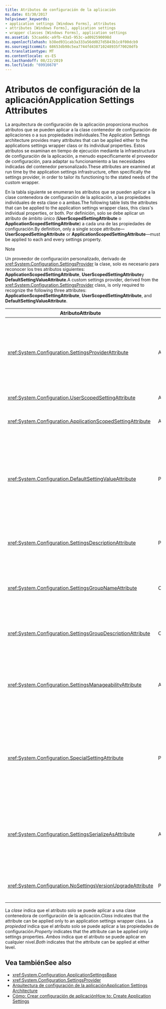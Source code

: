 ```yaml
---
title: Atributos de configuración de la aplicación
ms.date: 03/30/2017
helpviewer_keywords:
- application settings [Windows Forms], attributes
- attributes [Windows Forms], application settings
- wrapper classes [Windows Forms], application settings
ms.assetid: 53caa66c-a9fb-43a5-953c-ad092590098d
ms.openlocfilehash: b38ed931cab3a333a56dd027d5843b1c8f00dcb9
ms.sourcegitcommit: 68653db98c5ea7744fd438710248935f70020dfb
ms.translationtype: MT
ms.contentlocale: es-ES
ms.lasthandoff: 08/22/2019
ms.locfileid: "69916678"
---
```

# <a name="application-settings-attributes"></a><span data-ttu-id="46042-102">Atributos de configuración de la aplicación</span><span class="sxs-lookup"><span data-stu-id="46042-102">Application Settings Attributes</span></span>
<span data-ttu-id="46042-103">La arquitectura de configuración de la aplicación proporciona muchos atributos que se pueden aplicar a la clase contenedor de configuración de aplicaciones o a sus propiedades individuales.</span><span class="sxs-lookup"><span data-stu-id="46042-103">The Application Settings architecture provides many attributes that can be applied either to the applications settings wrapper class or its individual properties.</span></span> <span data-ttu-id="46042-104">Estos atributos se examinan en tiempo de ejecución mediante la infraestructura de configuración de la aplicación, a menudo específicamente el proveedor de configuración, para adaptar su funcionamiento a las necesidades indicadas del contenedor personalizado.</span><span class="sxs-lookup"><span data-stu-id="46042-104">These attributes are examined at run time by the application settings infrastructure, often specifically the settings provider, in order to tailor its functioning to the stated needs of the custom wrapper.</span></span>  
  
 <span data-ttu-id="46042-105">En la tabla siguiente se enumeran los atributos que se pueden aplicar a la clase contenedora de configuración de la aplicación, a las propiedades individuales de esta clase o a ambas.</span><span class="sxs-lookup"><span data-stu-id="46042-105">The following table lists the attributes that can be applied to the application settings wrapper class, this class's individual properties, or both.</span></span> <span data-ttu-id="46042-106">Por definición, solo se debe aplicar un atributo de ámbito único (**UserScopedSettingAttribute** o **ApplicationScopedSettingAttribute**) a cada una de las propiedades de configuración.</span><span class="sxs-lookup"><span data-stu-id="46042-106">By definition, only a single scope attribute—**UserScopedSettingAttribute** or **ApplicationScopedSettingAttribute**—must be applied to each and every settings property.</span></span>  
  
> [!NOTE]
> <span data-ttu-id="46042-107">Un proveedor de configuración personalizado, derivado de <xref:System.Configuration.SettingsProvider> la clase, solo es necesario para reconocer los tres atributos siguientes: **ApplicationScopedSettingAttribute**, **UserScopedSettingAttribute**y **DefaultSettingValueAttribute**.</span><span class="sxs-lookup"><span data-stu-id="46042-107">A custom settings provider, derived from the <xref:System.Configuration.SettingsProvider> class, is only required to recognize the following three attributes: **ApplicationScopedSettingAttribute**, **UserScopedSettingAttribute**, and **DefaultSettingValueAttribute**.</span></span>  
  
|<span data-ttu-id="46042-108">Atributo</span><span class="sxs-lookup"><span data-stu-id="46042-108">Attribute</span></span>|<span data-ttu-id="46042-109">Destino</span><span class="sxs-lookup"><span data-stu-id="46042-109">Target</span></span>|<span data-ttu-id="46042-110">DESCRIPCIÓN</span><span class="sxs-lookup"><span data-stu-id="46042-110">Description</span></span>|  
|---------------|------------|-----------------|  
|<xref:System.Configuration.SettingsProviderAttribute>|<span data-ttu-id="46042-111">Ambos</span><span class="sxs-lookup"><span data-stu-id="46042-111">Both</span></span>|<span data-ttu-id="46042-112">Especifica el nombre corto del proveedor de configuración que se va a usar para la persistencia.</span><span class="sxs-lookup"><span data-stu-id="46042-112">Specifies the short name of the settings provider to use for persistence.</span></span><br /><br /> <span data-ttu-id="46042-113">Si no se proporciona este atributo, se supone que es <xref:System.Configuration.LocalFileSettingsProvider>el proveedor predeterminado.</span><span class="sxs-lookup"><span data-stu-id="46042-113">If this attribute is not supplied, the default provider, <xref:System.Configuration.LocalFileSettingsProvider>, is assumed.</span></span>|  
|<xref:System.Configuration.UserScopedSettingAttribute>|<span data-ttu-id="46042-114">Ambos</span><span class="sxs-lookup"><span data-stu-id="46042-114">Both</span></span>|<span data-ttu-id="46042-115">Define una propiedad como una configuración de aplicación de ámbito de usuario.</span><span class="sxs-lookup"><span data-stu-id="46042-115">Defines a property as a user-scoped application setting.</span></span>|  
|<xref:System.Configuration.ApplicationScopedSettingAttribute>|<span data-ttu-id="46042-116">Ambos</span><span class="sxs-lookup"><span data-stu-id="46042-116">Both</span></span>|<span data-ttu-id="46042-117">Define una propiedad como una configuración de aplicación con ámbito de aplicación.</span><span class="sxs-lookup"><span data-stu-id="46042-117">Defines a property as an application-scoped application setting.</span></span>|  
|<xref:System.Configuration.DefaultSettingValueAttribute>|<span data-ttu-id="46042-118">Propiedad</span><span class="sxs-lookup"><span data-stu-id="46042-118">Property</span></span>|<span data-ttu-id="46042-119">Especifica una cadena que el proveedor puede deserializar en el valor predeterminado codificado de forma rígida para esta propiedad.</span><span class="sxs-lookup"><span data-stu-id="46042-119">Specifies a string that can be deserialized by the provider into the hard-coded default value for this property.</span></span><br /><br /> <span data-ttu-id="46042-120"><xref:System.Configuration.LocalFileSettingsProvider> No requiere este atributo y reemplazará cualquier valor proporcionado por este atributo si ya existe un valor persistente.</span><span class="sxs-lookup"><span data-stu-id="46042-120">The <xref:System.Configuration.LocalFileSettingsProvider> does not require this attribute, and will override any value provided by this attribute if there is a value already persisted.</span></span>|  
|<xref:System.Configuration.SettingsDescriptionAttribute>|<span data-ttu-id="46042-121">Propiedad</span><span class="sxs-lookup"><span data-stu-id="46042-121">Property</span></span>|<span data-ttu-id="46042-122">Proporciona la prueba descriptiva para una configuración individual, utilizada principalmente por las herramientas en tiempo de ejecución y en tiempo de diseño.</span><span class="sxs-lookup"><span data-stu-id="46042-122">Provides the descriptive test for an individual setting, used primarily by run-time and design-time tools.</span></span>|  
|<xref:System.Configuration.SettingsGroupNameAttribute>|<span data-ttu-id="46042-123">Clase</span><span class="sxs-lookup"><span data-stu-id="46042-123">Class</span></span>|<span data-ttu-id="46042-124">Proporciona un nombre explícito para un grupo de configuración.</span><span class="sxs-lookup"><span data-stu-id="46042-124">Provides an explicit name for a settings group.</span></span> <span data-ttu-id="46042-125">Si falta este atributo, <xref:System.Configuration.ApplicationSettingsBase> utiliza el nombre de la clase contenedora.</span><span class="sxs-lookup"><span data-stu-id="46042-125">If this attribute is missing, <xref:System.Configuration.ApplicationSettingsBase> uses the wrapper class name.</span></span>|  
|<xref:System.Configuration.SettingsGroupDescriptionAttribute>|<span data-ttu-id="46042-126">Clase</span><span class="sxs-lookup"><span data-stu-id="46042-126">Class</span></span>|<span data-ttu-id="46042-127">Proporciona la prueba descriptiva para un grupo de configuración, que se usa principalmente en las herramientas en tiempo de ejecución y en tiempo de diseño.</span><span class="sxs-lookup"><span data-stu-id="46042-127">Provides the descriptive test for a settings group, used primarily by run-time and design-time tools.</span></span>|  
|<xref:System.Configuration.SettingsManageabilityAttribute>|<span data-ttu-id="46042-128">Ambos</span><span class="sxs-lookup"><span data-stu-id="46042-128">Both</span></span>|<span data-ttu-id="46042-129">Especifica cero o más servicios de administración que se deben proporcionar al grupo de configuración o a la propiedad.</span><span class="sxs-lookup"><span data-stu-id="46042-129">Specifies zero or more manageability services that should be provided to the settings group or property.</span></span> <span data-ttu-id="46042-130">Los servicios disponibles se describen en la <xref:System.Configuration.SettingsManageability> enumeración.</span><span class="sxs-lookup"><span data-stu-id="46042-130">The available services are described by the <xref:System.Configuration.SettingsManageability> enumeration.</span></span>|  
|<xref:System.Configuration.SpecialSettingAttribute>|<span data-ttu-id="46042-131">Propiedad</span><span class="sxs-lookup"><span data-stu-id="46042-131">Property</span></span>|<span data-ttu-id="46042-132">Indica que una configuración pertenece a una categoría especial predefinida, como una cadena de conexión, que sugiere un procesamiento especial por parte del proveedor de configuración.</span><span class="sxs-lookup"><span data-stu-id="46042-132">Indicates that a setting belongs to a special, predefined category, such as a connection string, that suggests special processing by the settings provider.</span></span> <span data-ttu-id="46042-133">Las categorías predefinidas para este atributo se definen mediante <xref:System.Configuration.SpecialSetting> la enumeración.</span><span class="sxs-lookup"><span data-stu-id="46042-133">The predefined categories for this attribute are defined by the <xref:System.Configuration.SpecialSetting> enumeration.</span></span>|  
|<xref:System.Configuration.SettingsSerializeAsAttribute>|<span data-ttu-id="46042-134">Ambos</span><span class="sxs-lookup"><span data-stu-id="46042-134">Both</span></span>|<span data-ttu-id="46042-135">Especifica un mecanismo de serialización preferido para una propiedad o un grupo de configuración.</span><span class="sxs-lookup"><span data-stu-id="46042-135">Specifies a preferred serialization mechanism for a settings group or property.</span></span> <span data-ttu-id="46042-136">Los mecanismos de serialización disponibles se definen mediante <xref:System.Configuration.SettingsSerializeAs> la enumeración.</span><span class="sxs-lookup"><span data-stu-id="46042-136">The available serialization mechanisms are defined by the <xref:System.Configuration.SettingsSerializeAs> enumeration.</span></span>|  
|<xref:System.Configuration.NoSettingsVersionUpgradeAttribute>|<span data-ttu-id="46042-137">Propiedad</span><span class="sxs-lookup"><span data-stu-id="46042-137">Property</span></span>|<span data-ttu-id="46042-138">Especifica que un proveedor de configuración debe deshabilitar toda la funcionalidad de actualización de la aplicación para la propiedad marcada.</span><span class="sxs-lookup"><span data-stu-id="46042-138">Specifies that a settings provider should disable all application upgrade functionality for the marked property.</span></span>|  
  
 <span data-ttu-id="46042-139">La *clase* indica que el atributo solo se puede aplicar a una clase contenedora de configuración de la aplicación.</span><span class="sxs-lookup"><span data-stu-id="46042-139">*Class* indicates that the attribute can be applied only to an application settings wrapper class.</span></span> <span data-ttu-id="46042-140">La *propiedad* indica que el atributo solo se puede aplicar a las propiedades de configuración.</span><span class="sxs-lookup"><span data-stu-id="46042-140">*Property* indicates that the attribute can be applied only settings properties.</span></span> <span data-ttu-id="46042-141">*Ambos* indica que el atributo se puede aplicar en cualquier nivel.</span><span class="sxs-lookup"><span data-stu-id="46042-141">*Both* indicates that the attribute can be applied at either level.</span></span>  
  
## <a name="see-also"></a><span data-ttu-id="46042-142">Vea también</span><span class="sxs-lookup"><span data-stu-id="46042-142">See also</span></span>

- <xref:System.Configuration.ApplicationSettingsBase>
- <xref:System.Configuration.SettingsProvider>
- [<span data-ttu-id="46042-143">Arquitectura de configuración de la aplicación</span><span class="sxs-lookup"><span data-stu-id="46042-143">Application Settings Architecture</span></span>](application-settings-architecture.md)
- [<span data-ttu-id="46042-144">Cómo: Crear configuración de aplicación</span><span class="sxs-lookup"><span data-stu-id="46042-144">How to: Create Application Settings</span></span>](how-to-create-application-settings.md)
